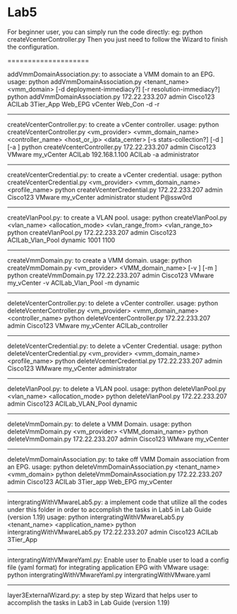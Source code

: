 Lab5
====================

For beginner user, you can simply run the code directly:
eg: python createVcenterController.py
Then you just need to follow the Wizard to finish the configuration.

====================

addVmmDomainAssociation.py: to associate a VMM domain to an EPG.
usage:
python addVmmDomainAssociation.py <hostname> <username> <password> <tenant_name> <application> <epg> <vmm_domain> [-d deployment-immediacy?] [-r resolution-immediacy?]
python addVmmDomainAssociation.py 172.22.233.207 admin Cisco123 ACILab 3Tier_App Web_EPG vCenter Web_Con -d -r

--------------------------------------------------------------------

createVcenterController.py: to create a vCenter controller.
usage:
python createVcenterController.py <hostname> <username> <password> <vm_provider> <vmm_domain_name> <controller_name> <host_or_ip> <data_center> [-s stats-collection?] [-d <data-center>] [-a <associated-credential>]
python createVcenterController.py 172.22.233.207 admin Cisco123 VMware my_vCenter ACILab 192.168.1.100 ACILab -a administrator

--------------------------------------------------------------------

createVcenterCredential.py: to create a vCenter credential.
usage:
python createVcenterCredential.py <hostname> <username> <password> <vm_provider> <vmm_domain_name> <profile_name> <username> <pw>
python createVcenterCredential.py 172.22.233.207 admin Cisco123 VMware my_vCenter administrator student P@ssw0rd 

--------------------------------------------------------------------

createVlanPool.py: to create a VLAN pool.
usage:
python createVlanPool.py <hostname> <username> <password> <vlan_name> <allocation_mode> <vlan_range_from> <vlan_range_to>
python createVlanPool.py 172.22.233.207 admin Cisco123 ACILab_Vlan_Pool dynamic 1001 1100

--------------------------------------------------------------------

createVmmDomain.py: to create a VMM domain.
usage:
python createVmmDomain.py <hostname> <username> <password> <vm_provider> <VMM_domain_name> [-v <vlan-name>] [-m <vlan-mode>]
python createVmmDomain.py 172.22.233.207 admin Cisco123 VMware my_vCenter -v ACILab_Vlan_Pool -m dynamic

--------------------------------------------------------------------

deleteVcenterController.py: to delete a vCenter controller.
usage:
python deleteVcenterController.py <hostname> <username> <password> <vm_provider> <vmm_domain_name> <controller_name>
python deleteVcenterController.py 172.22.233.207 admin Cisco123 VMware my_vCenter ACILab_controller

--------------------------------------------------------------------

deleteVcenterCredential.py: to delete a vCenter Credential.
usage:
python deleteVcenterCredential.py <hostname> <username> <password> <vm_provider> <vmm_domain_name> <profile_name>
python deleteVcenterCredential.py 172.22.233.207 admin Cisco123 WMware my_vCenter administrator


--------------------------------------------------------------------

deleteVlanPool.py: to delete a VLAN pool.
usage:
python deleteVlanPool.py <hostname> <username> <password> <vlan_name> <allocation_mode>
python deleteVlanPool.py 172.22.233.207 admin Cisco123 ACILab_VLAN_Pool dynamic


--------------------------------------------------------------------

deleteVmmDomain.py: to delete a VMM Domain.
usage:
python deleteVmmDomain.py <hostname> <username> <password> <vm_provider> <VMM_domain_name>
python deleteVmmDomain.py 172.22.233.207 admin Cisco123 WMware my_vCenter


--------------------------------------------------------------------

deleteVmmDomainAssociation.py: to take off VMM Domain association from an EPG.
usage:
python deleteVmmDomainAssociation.py <hostname> <username> <password> <tenant_name> <application> <epg> <vmm_domain>
python deleteVmmDomainAssociation.py 172.22.233.207 admin Cisco123 ACILab 3Tier_app Web_EPG my_vCenter

--------------------------------------------------------------------

intergratingWithVMwareLab5.py: a implement code that utilize all the codes under this folder in order to accomplish the tasks in Lab5 in Lab Guide (version 1.19)
usage:
python intergratingWithVMwareLab5.py <hostname> <username> <password> <tenant_name> <application_name>
python intergratingWithVMwareLab5.py 172.22.233.207 admin Cisco123 ACILab 3Tier_App

--------------------------------------------------------------------

intergratingWithVMwareYaml.py: Enable user to Enable user to load a config file (yaml format) for integrating application EPG with VMware
usage:
python intergratingWithVMwareYaml.py intergratingWithVMware.yaml

--------------------------------------------------------------------

layer3ExternalWizard.py:  a step by step Wizard that helps user to accomplish the tasks in Lab3 in Lab Guide (version 1.19)
